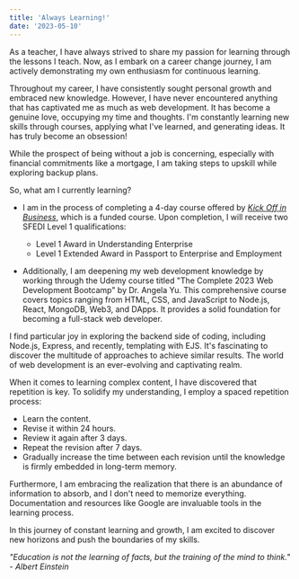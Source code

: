 ```yaml
---
title: 'Always Learning!'
date: '2023-05-10'
---
```



As a teacher, I have always strived to share my passion for learning through the lessons I teach. Now, as I embark on a career change journey, I am actively demonstrating my own enthusiasm for continuous learning.

Throughout my career, I have consistently sought personal growth and embraced new knowledge. However, I have never encountered anything that has captivated me as much as web development. It has become a genuine love, occupying my time and thoughts. I'm constantly learning new skills through courses, applying what I've learned, and generating ideas. It has truly become an obsession!

While the prospect of being without a job is concerning, especially with financial commitments like a mortgage, I am taking steps to upskill while exploring backup plans.

So, what am I currently learning?

- I am in the process of completing a 4-day course offered by *[Kick Off in Business](https://www.kickoffinbusiness.co.uk/)*, which is a funded course. Upon completion, I will receive two SFEDI Level 1 qualifications:
  - Level 1 Award in Understanding Enterprise
  - Level 1 Extended Award in Passport to Enterprise and Employment

- Additionally, I am deepening my web development knowledge by working through the Udemy course titled "The Complete 2023 Web Development Bootcamp" by Dr. Angela Yu. This comprehensive course covers topics ranging from HTML, CSS, and JavaScript to Node.js, React, MongoDB, Web3, and DApps. It provides a solid foundation for becoming a full-stack web developer.

I find particular joy in exploring the backend side of coding, including Node.js, Express, and recently, templating with EJS. It's fascinating to discover the multitude of approaches to achieve similar results. The world of web development is an ever-evolving and captivating realm.

When it comes to learning complex content, I have discovered that repetition is key. To solidify my understanding, I employ a spaced repetition process:
- Learn the content.
- Revise it within 24 hours.
- Review it again after 3 days.
- Repeat the revision after 7 days.
- Gradually increase the time between each revision until the knowledge is firmly embedded in long-term memory.

Furthermore, I am embracing the realization that there is an abundance of information to absorb, and I don't need to memorize everything. Documentation and resources like Google are invaluable tools in the learning process.

In this journey of constant learning and growth, I am excited to discover new horizons and push the boundaries of my skills.

_"Education is not the learning of facts, but the training of the mind to think." - Albert Einstein_
